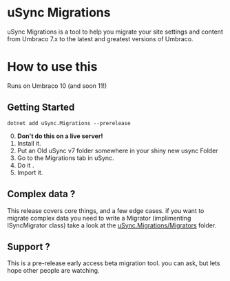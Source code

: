 # uSync Migrations

uSync Migrations is a tool to help you migrate your site settings and content from Umbraco 7.x to the latest and greatest versions of Umbraco.

# How to use this

Runs on Umbraco 10 (and soon 11!)

## Getting Started

```
dotnet add uSync.Migrations --prerelease
```

0. **Don't do this on a live server!**
1. Install it. 
2. Put an Old uSync v7 folder somewhere in your shiny new usync Folder
3. Go to the Migrations tab in uSync. 
4. Do it .
5. Import it.

## Complex data ? 

This release covers core things, and a few edge cases. if you want to
migrate complex data you need to write a Migrator (implimenting ISyncMigrator class) take a look at the [uSync.Migrations/Migrators](uSync.Migrations/Migrators) folder.

## Support ?

This is a pre-release early access beta migration tool. you can ask, but lets hope other people are watching. 


